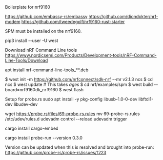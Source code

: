 Boilerplate for nrf9160

https://github.com/embassy-rs/embassy
https://github.com/diondokter/nrf-modem
https://github.com/tweedegolf/nrf9160-rust-starter

SPM must be installed on the nrf9160.

pip3 install --user -U west

Download nRF Command Line tools https://www.nordicsemi.com/Products/Development-tools/nRF-Command-Line-Tools/Download

apt install nrf-command-line-tools_**.deb

$ west init -m https://github.com/nrfconnect/sdk-nrf --mr v2.1.3 ncs
$ cd ncs
$ west update # This takes *ages*
$ cd nrf/examples/spm
$ west build --board=nrf9160dk_nrf9160
$ west flash


Setup for probe.rs
sudo apt install -y pkg-config libusb-1.0-0-dev libftdi1-dev libudev-dev

wget https://probe.rs/files/69-probe-rs.rules
mv 69-probe-rs.rules /etc/udev/rules.d
udevadm control --reload
udevadm trigger

cargo install cargo-embed

cargo install probe-run --version 0.3.0

Version can be updated when this is resolved and brought into probe-run:
https://github.com/probe-rs/probe-rs/issues/1223
